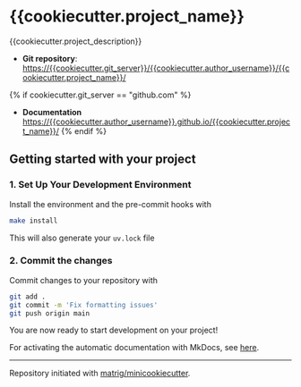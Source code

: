 # {{cookiecutter.project_name}}

{{cookiecutter.project_description}}

- **Git repository**: <https://{{cookiecutter.git_server}}/{{cookiecutter.author_username}}/{{cookiecutter.project_name}}/>

{% if cookiecutter.git_server == "github.com" %}
- **Documentation** <https://{{cookiecutter.author_username}}.github.io/{{cookiecutter.project_name}}/>
{% endif %}

## Getting started with your project

### 1. Set Up Your Development Environment

Install the environment and the pre-commit hooks with

```bash
make install
```

This will also generate your `uv.lock` file

### 2. Commit the changes

Commit changes to your repository with

```bash
git add .
git commit -m 'Fix formatting issues'
git push origin main
```

You are now ready to start development on your project!

For activating the automatic documentation with MkDocs, see [here](https://matrig.github.io/minicookiecutter/features/mkdocs/#enabling-the-documentation-on-github).


---

Repository initiated with [matrig/minicookiecutter](https://github.com/matrig/minicookiecutter).

